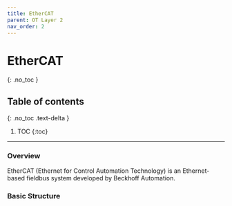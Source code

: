 ```yaml
---
title: EtherCAT
parent: OT Layer 2
nav_order: 2
---
```


# EtherCAT
{: .no_toc }

## Table of contents
{: .no_toc .text-delta }

1. TOC
{:toc}

---

### Overview
EtherCAT (Ethernet for Control Automation Technology) is an Ethernet-based fieldbus system developed by Beckhoff Automation.

### Basic Structure